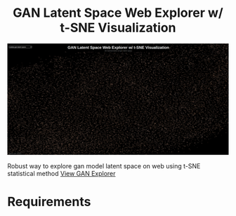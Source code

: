 <h1 align="center">GAN Latent Space Web Explorer w/ t-SNE Visualization</h1>

[![gan-latent-space-web-explorer](index4.png?raw=true)](https://www.google.com)

Robust way to explore gan model latent space on web using t-SNE statistical method
[View GAN Explorer](https://pages.github.com/) <br />

# Requirements
